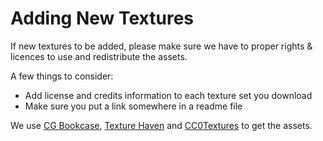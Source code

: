 # Adding New Textures

If new textures to be added, please make sure we have to proper rights & licences to use and redistribute the assets.

A few things to consider:
 - Add license and credits information to each texture set you download
 - Make sure you put a link somewhere in a readme file


We use [CG Bookcase](https://www.cgbookcase.com/textures/), [Texture Haven](https://texturehaven.com/textures/?c=all) and [CC0Textures](https://cc0textures.com) to get the assets.

